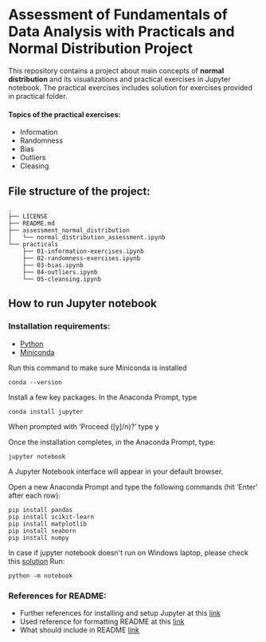 # Assessment of Fundamentals of Data Analysis with Practicals and Normal Distribution Project

This repository contains a project about main concepts of **normal distribution** and its visualizations and practical exercises in Jupyter notebook.
The practical exercises includes solution for exercises provided in practical folder.

#### Topics of the practical exercises:
- Information
- Randomness
- Bias
- Outliers
- Cleasing

## File structure of the project:

```
.
├── LICENSE
├── README.md
├── assessment_normal_distribution
│   └── normal_distribution_assessment.ipynb
└── practicals
    ├── 01-information-exercises.ipynb
    ├── 02-randomness-exercises.ipynb
    ├── 03-bias.ipynb
    ├── 04-outliers.ipynb
    └── 05-cleansing.ipynb
```    

## How to run Jupyter notebook

### Installation requirements:
- [Python](https://www.pypa.io/en/latest/)
- [Miniconda](https://docs.conda.io/en/latest/miniconda.html#windows-installers)

Run this command to make sure Miniconda is installed

```
conda --version
```

Install a few key packages. In the Anaconda Prompt, type
```
conda install jupyter
```
When prompted with ‘Proceed ([y]/n)?’ type y

Once the installation completes, in the Anaconda Prompt, type:
```
jupyter notebook
```
A Jupyter Notebook interface will appear in your default browser.

Open a new Anaconda Prompt and type the following commands (hit ‘Enter’ after each row):

```
pip install pandas
pip install scikit-learn
pip install matplotlib
pip install seaborn
pip install numpy
```

In case if jupyter notebook doesn't run on Windows laptop, please check this [solution](https://stackoverflow.com/questions/41034866/running-jupyter-via-command-line-on-windows)
Run:
```
python -m notebook
```

### References for README:

- Further references for installing and setup Jupyter at this [link](https://www.codecademy.com/article/setting-up-jupyter-notebook)
- Used reference for formatting README at this [link](https://docs.github.com/en/get-started/writing-on-github/getting-started-with-writing-and-formatting-on-github/basic-writing-and-formatting-syntax)
- What should include in README [link](https://www.freecodecamp.org/news/how-to-write-a-good-readme-file/)


